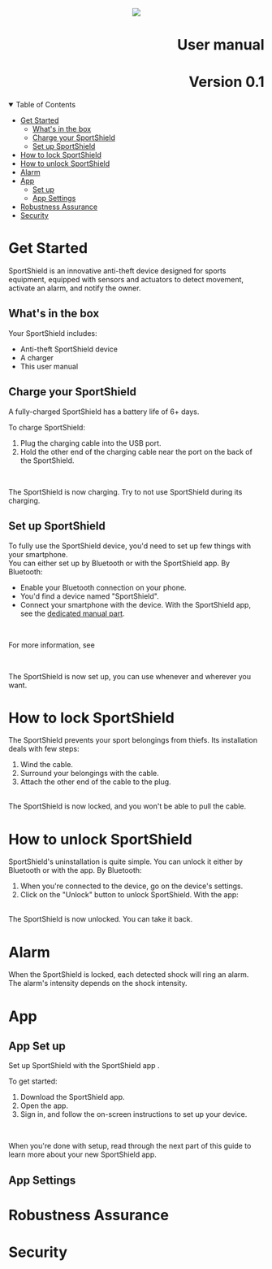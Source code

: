 <p align="center">
    <img src="https://assets-global.website-files.com/656097f111c9c42578f4fa01/65648d5d98f6814022b9474a_6e5ca96fcf317623caec20ca96892327.png">
</p>

# <div style="text-align: right; text-align: down"> User manual </div>
# <div style="text-align: right; text-align: down"> Version 0.1 </div>


<div style="page-break-after: always;"></div>

<details open>
<summary>Table of Contents</summary>

 - [Get Started](#get-started)
   - [What's in the box](#whats-in-the-box)
   - [Charge your SportShield](#charge-your-sportshield)
   - [Set up SportShield](#set-up-sportshield)
 - [How to lock SportShield](#how-to-lock-sportshield)
 - [How to unlock SportShield](#how-to-unlock-sportshield)
 - [Alarm](#alarm)
 - [App](#app)
   - [Set up](#app-set-up)
   - [App Settings](#app-settings)
 - [Robustness Assurance](#robustness-assurance)
 - [Security](#security)
</details>

<div style="page-break-after: always;"></div>


# Get Started

SportShield is an innovative anti-theft device designed for sports equipment, equipped with sensors and actuators to detect movement, activate an alarm, and notify the owner.

## What's in the box

Your SportShield includes:
- Anti-theft SportShield device
- A charger
- This user manual

<!--images of the included stuff-->
<!-- <div align="center">
![device](device.png)
![charger](charger.png)
</div> -->

<div style="page-break-after: always;"></div>

## Charge your SportShield

A fully-charged SportShield has a battery life of 6+ days.


To charge SportShield:

1. Plug the charging cable into the USB port.
2. Hold the other end of the charging cable near the port on the back of the SportShield.

<!--images of the steps-->

<br>

The SportShield is now charging. Try to not use SportShield during its charging.

<div style="page-break-after: always;"></div>


## Set up SportShield

To fully use the SportShield device, you'd need to set up few things with your smartphone. <br>
You can either set up by Bluetooth or with the SportShield app.
By Bluetooth:
- Enable your Bluetooth connection on your phone.
- You'd find a device named "SportShield".
- Connect your smartphone with the device.
With the SportShield app, see the [dedicated manual part](#app-set-up).
<br>

For more information, see 

<br>

The SportShield is now set up, you can use whenever and wherever you want.

<div style="page-break-after: always;"></div>

# How to lock SportShield 

The SportShield prevents your sport belongings from thiefs. Its installation deals with few steps:
1. Wind the cable.
2. Surround your belongings with the cable.
3. Attach the other end of the cable to the plug.

<!--images of the steps-->

<br>
The SportShield is now locked, and you won't be able to pull the cable.

<br>

# How to unlock SportShield 

SportShield's uninstallation is quite simple. You can unlock it either by Bluetooth or with the app. 
By Bluetooth:
1. When you're connected to the device, go on the device's settings.
2. Click on the "Unlock" button to unlock SportShield.
With the app:
<!--steps with the app-->

<br>
The SportShield is now unlocked. You can take it back.

<br>

# Alarm

When the SportShield is locked, each detected shock will ring an alarm. <br>The alarm's intensity depends on the shock intensity.

# App

## App Set up

Set up SportShield with the SportShield app <!--for IPhone? Android?-->. 


To get started:

1. Download the SportShield app.<!--Apple App Store? Google Play Store?-->
2. Open the app.
3. Sign in, and follow the on-screen instructions to set up your device. 

<br>

When you're done with setup, read through the next part of this guide to learn more about your new SportShield app.

## App Settings 



# Robustness Assurance



# Security